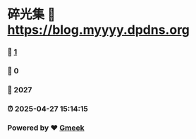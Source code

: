 # 碎光集 :link: https://blog.myyyy.dpdns.org 
### :page_facing_up: [1](https://blog.myyyy.dpdns.org/tag.html) 
### :speech_balloon: 0 
### :hibiscus: 2027 
### :alarm_clock: 2025-04-27 15:14:15 
### Powered by :heart: [Gmeek](https://github.com/Meekdai/Gmeek)

